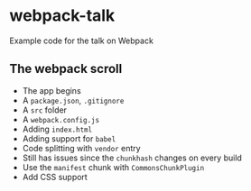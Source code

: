 # webpack-talk
Example code for the talk on Webpack

## The webpack scroll

- The app begins
- A `package.json`, `.gitignore`
- A `src` folder
- A `webpack.config.js`
- Adding `index.html`
- Adding support for `babel`
- Code splitting with `vendor` entry
- Still has issues since the `chunkhash` changes on every build
- Use the `manifest` chunk with `CommonsChunkPlugin`
- Add CSS support

